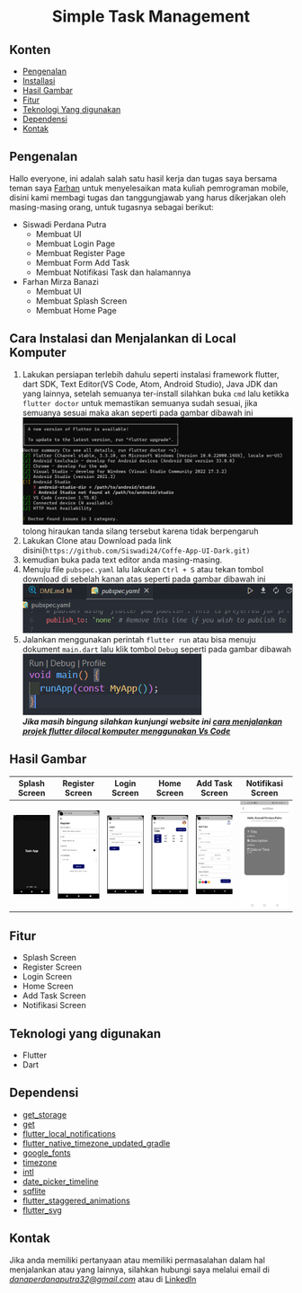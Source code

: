 <h1 align="center">
  Simple Task Management
</h1>

## Konten
- [Pengenalan](#pengenalan)
- [Installasi](#Cara-Instalasi-dan-Menjalankan-di-Local-Komputer)
- [Hasil Gambar](#Hasil-Gambar)
- [Fitur](#Fitur)
- [Teknologi Yang digunakan](#Teknologi-yang-digunakan)
- [Dependensi](#Dependensi)
- [Kontak](#Kontak)

## Pengenalan
Hallo everyone, ini adalah salah satu hasil kerja dan tugas saya bersama teman saya [Farhan](https://www.linkedin.com/in/farhan-mirza-banazi-510907236/) untuk menyelesaikan mata kuliah pemrograman mobile, disini kami membagi tugas dan tanggungjawab yang harus dikerjakan oleh masing-masing orang, untuk tugasnya sebagai berikut:
- Siswadi Perdana Putra
  - Membuat UI
  - Membuat Login Page
  - Membuat Register Page
  - Membuat Form Add Task
  - Membuat Notifikasi Task dan halamannya
- Farhan Mirza Banazi
    - Membuat UI
    - Membuat Splash Screen
    - Membuat Home Page

## Cara Instalasi dan Menjalankan di Local Komputer
1. Lakukan persiapan terlebih dahulu seperti instalasi framework flutter, dart SDK, Text Editor(VS Code, Atom, Android Studio), Java JDK dan yang lainnya, setelah semuanya ter-install silahkan buka `cmd` lalu ketikka `flutter doctor` untuk memastikan semuanya sudah sesuai, jika semuanya sesuai maka akan seperti pada gambar dibawah ini <br>
<img src="Demo/cmd flutter doctor.png"/> <br> tolong hiraukan tanda silang tersebut karena tidak berpengaruh
2. Lakukan Clone atau Download pada link disini(```https://github.com/Siswadi24/Coffe-App-UI-Dark.git)```
3. kemudian buka pada text editor anda masing-masing. 
4. Menuju file `pubspec.yaml` lalu lakukan `Ctrl + S` atau tekan tombol download di sebelah kanan atas seperti pada gambar dibawah ini<br><img src="Demo/pubyl.png"/>
5. Jalankan menggunakan perintah `flutter run` atau bisa menuju dokument `main.dart` lalu klik tombol `Debug` seperti pada gambar dibawah<br><img src="Demo/debug.png"/><br>
__*Jika masih bingung silahkan kunjungi website ini [cara menjalankan projek flutter dilocal komputer menggunakan Vs Code](https://piusaditya.medium.com/cara-clone-flutter-project-dari-github-menggunakan-visual-studio-code-3e165c2bef98)*__


## Hasil Gambar
Splash Screen | Register Screen | Login Screen | Home Screen | Add Task Screen | Notifikasi Screen
:----------:|:----------:| :----------:| :----------:| :----------:| :----------:
<img src="Demo/Aplikasi/SplashScreen.png"/> | <img src="Demo/Aplikasi/Register.png"/> | <img src="Demo/Aplikasi/Login.png"/> | <img src="Demo/Aplikasi/Home Page.png"/> | <img src="Demo/Aplikasi/Add Task.png"/> | <img src="Demo/Aplikasi/Notifikasi.jpg"/>
## Fitur
- Splash Screen
- Register Screen
- Login Screen
- Home Screen
- Add Task Screen
- Notifikasi Screen

## Teknologi yang digunakan
- Flutter
- Dart

## Dependensi
- [get_storage](https://pub.dev/packages/get_storage)
- [get](https://pub.dev/packages/get)
- [flutter_local_notifications](https://pub.dev/packages/flutter_local_notifications)
- [flutter_native_timezone_updated_gradle](https://pub.dev/packages/flutter_native_timezone_updated_gradle)
- [google_fonts](https://pub.dev/packages/google_fonts)
- [timezone](https://pub.dev/packages/timezone)
- [intl](https://pub.dev/packages/intl)
- [date_picker_timeline](https://pub.dev/packages/date_picker_timeline)
- [sqflite](https://pub.dev/packages/sqflite)
- [flutter_staggered_animations](https://pub.dev/packages/flutter_staggered_animations)
- [flutter_svg](https://pub.dev/packages/flutter_svg)

## Kontak
Jika anda memiliki pertanyaan atau memiliki permasalahan dalam hal menjalankan atau yang lainnya, silahkan hubungi saya melalui email di *danaperdanaputra32@gmail.com* atau di [LinkedIn](https://www.linkedin.com/in/siswadi-perdana-putra-0b670a22b/)